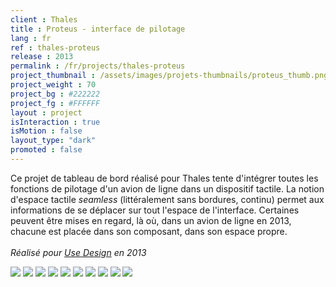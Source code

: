 ```yaml
---
client : Thales
title : Proteus - interface de pilotage
lang : fr
ref : thales-proteus
release : 2013
permalink : /fr/projects/thales-proteus
project_thumbnail : /assets/images/projets-thumbnails/proteus_thumb.png
project_weight : 70
project_bg : #222222
project_fg : #FFFFFF
layout : project
isInteraction : true
isMotion : false
layout_type: "dark"
promoted : false
---
```

Ce projet de tableau de bord réalisé pour Thales tente d'intégrer toutes les fonctions de pilotage d'un avion de ligne dans un dispositif tactile<!--more-->. La notion d'espace tactile _seamless_ (littéralement sans bordures, continu) permet aux informations de se déplacer sur tout l'espace de l'interface. Certaines peuvent être mises en regard, là où, dans un avion de ligne en 2013, chacune est placée dans son composant, dans son espace propre.
<br/><br/>
*Réalisé pour [Use Design](http://www.use-design.com) en 2013*

![](/assets/images/projets/avionics2020/proteus-1.webp)
![](/assets/images/projets/avionics2020/proteus-2.webp)
![](/assets/images/projets/avionics2020/proteus-3.webp)
![](/assets/images/projets/avionics2020/proteus-4.webp)
![](/assets/images/projets/avionics2020/proteus-5.webp)
![](/assets/images/projets/avionics2020/proteus-6.webp)
![](/assets/images/projets/avionics2020/proteus-7.webp)
![](/assets/images/projets/avionics2020/proteus-8.webp)
![](/assets/images/projets/avionics2020/proteus-9.webp)
![](/assets/images/projets/avionics2020/proteus-10.webp)
